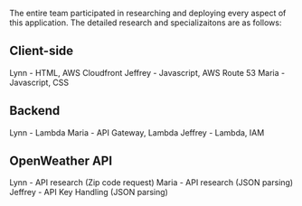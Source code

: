 The entire team participated in researching and deploying every aspect of this application. The detailed research and specializaitons are as follows:

## Client-side
Lynn - HTML, AWS Cloudfront
Jeffrey - Javascript, AWS Route 53
Maria - Javascript, CSS

## Backend
Lynn - Lambda
Maria - API Gateway, Lambda
Jeffrey - Lambda, IAM

## OpenWeather API
Lynn - API research (Zip code request)
Maria - API research (JSON parsing)
Jeffrey - API Key Handling (JSON parsing)

